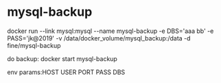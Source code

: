 # mysql-backup

docker run --link mysql:mysql --name mysql-backup -e DBS='aaa bb' -e PASS='jk@2019' -v /data/docker_volume/mysql_backup:/data -d fine/mysql-backup

do backup: docker start mysql-backup

env params:HOST USER PORT PASS DBS
